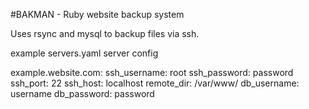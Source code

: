 #BAKMAN - Ruby website backup system

Uses rsync and mysql to backup files via ssh. 

example servers.yaml server config

example.website.com:
  ssh_username: root
  ssh_password: password
  ssh_port: 22
  ssh_host: localhost
  remote_dir: /var/www/
  db_username: username
  db_password: password

